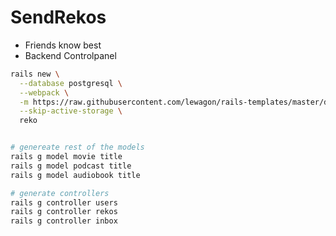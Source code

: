 # SendRekos

- Friends know best
- Backend Controlpanel


```bash
rails new \
  --database postgresql \
  --webpack \
  -m https://raw.githubusercontent.com/lewagon/rails-templates/master/devise.rb \
  --skip-active-storage \
  reko


# genereate rest of the models
rails g model movie title
rails g model podcast title
rails g model audiobook title

# generate controllers
rails g controller users
rails g controller rekos
rails g controller inbox

```
